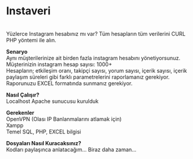 # Instaveri
<br>Yüzlerce Instagram hesabınız mı var? Tüm hesapların tüm verilerini CURL PHP yöntemi ile alın.

<b>Senaryo</b>
<br>Aynı müşterilerinize ait birden fazla instagram hesabını yönetiyorsunuz. 
<br>Müşterinizin instagram hesap sayısı: 1000+
<br>Hesapların; etkileşim oranı, takipçi sayısı, yorum sayısı, içerik sayısı, içerik paylaşım süreleri gibi farklı parametrelerini raporlamanız gerekiyor.
<br>Raporunuzu EXCEL formatında sunmanız gerekiyor.

<b>Nasıl Çalışır?</b>
<br>Localhost Apache sunucusu kurulduk

<b>Gerekenler</b>
<br>OpenVPN (Olası IP Banlanmalarını atlamak için)
<br>Xampp
<br>Temel SQL, PHP, EXCEL bilgisi

<b>Dosyaları Nasıl Kuracaksınız?</b>
<br>Kodları paylaşınca anlatacağım... Biraz daha zaman...
